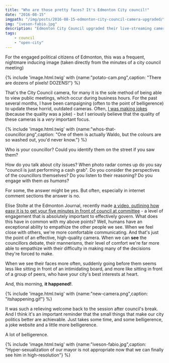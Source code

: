 ```yaml
---
title: "Who are those pretty faces? It's Edmonton City council!"
date: "2016-08-15"
imgpath: "/img/posts/2016-08-15-edmonton-city-council-camera-upgraded/"
img: "iveson-fabio.jpg"
description: "Edmonton City Council upgraded their live-streaming camera to a new, higher quality one after a long, sometimes satirical campaign."
tags:
    - council
    - "open-city"
---
```


For the engaged political citizens of Edmonton, this was a frequent, nightmare inducing image (taken directly from the 
minutes of a city council meeting)

{% include 'image.html.twig' with {name:"potato-cam.png",caption: "There are dozens of pixels! DOZENS!"} %}

That's the City Council camera, for many it is the sole method of being able to view public meetings, which occur during
business hours. For the past several months, I have been campaigning (often to the point of belligerence) to update these
horrid, outdated cameras. Often, [I was making jokes](https://yegvotes.info/potato) (because the quality was a joke) - but I seriously believe that
the quality of these cameras is a *very* important focus.

{% include 'image.html.twig' with {name:"whos-that-councillor.png",caption: "One of them is actually Waldo, but the colours are so washed out, you'd never know."} %}

Who is your councillor? Could you identify them on the street if you saw them?

How do you talk about city issues? When photo radar comes up do you say "council is just performing a cash grab". Do you
consider the perspectives of the councillors themselves? Do you listen to their reasoning? Do you engage with them *as humans*?

For some, the answer might be yes. But often, especially in internet comment sections the answer is no.

Elise Stolte at the Edmonton Journal, recently made [a video, outlining how easy it is to get your five minutes in front of council at committee](http://edmontonjournal.com/news/local-news/don-iveson-hopes-shuffling-the-deck-at-city-hall-will-pay-off-big) - 
a level of engagement that is absolutely important to effectively govern. What does this have in common with my above points?
Well, humans have an exceptional ability to empathize the other people we see. When we feel close with others, we're more
comfortable communicating. And that's just the point of an effective, high-quality camera. When we can **see** the councillors
debate, their mannerisms, their level of comfort we're far more able to empathize with their difficulty in making many of the
decisions they're forced to make.

When we see their faces more often, suddenly going before them seems less like sitting in front of an intimidating board,
and more like sitting in front of a group of peers, who have your city's best interests at heart.

And, this morning, **it happened!**.

{% include 'image.html.twig' with {name:"new-camera.png",caption: "itshappening.gif"} %}

It was such a relieving welcome back to the session after council's break. And I think it's an important reminder that
the small things that make our city politics better are achievable. Just takes some time, and some belligerence, a joke website
and a little more belligerence.

A lot of belligerence.

{% include 'image.html.twig' with {name:"iveson-fabio.jpg",caption: "Hyper-sexualization of our mayor is not appropriate now that we can finally see him in high-resolution"} %}
